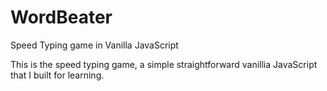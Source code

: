 # WordBeater
Speed Typing game in Vanilla JavaScript


This is the speed typing game, a simple straightforward vanillia JavaScript that I built for learning.

